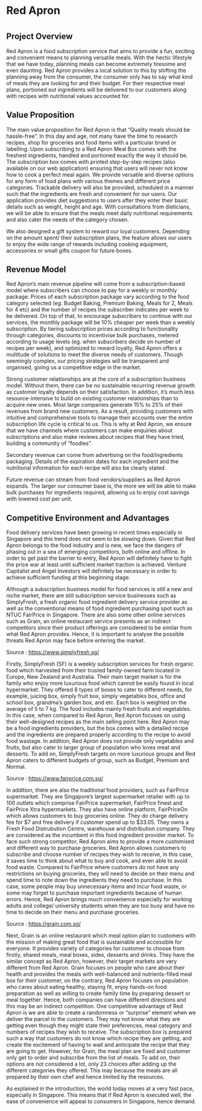 <h1>Red Apron<h1>


<h2>Project Overview</h2>

Red Apron is a food subscription service that aims to provide a fun, exciting and convenient means to planning versatile meals. With the hectic lifestyle that we have today, planning meals can become extremely tiresome and even daunting. Red Apron provides a local solution to this by shifting the planning away from the consumer, the consumer only has to say what kind of meals they are looking for and their budget. For their respective meal plans, portioned out ingredients will be delivered to our customers along with recipes with nutritional values accounted for. 

<h2>Value Proposition</h2>

The main value proposition for Red Apron is that “Quality meals should be hassle-free”. In this day and age, not many have the time to research recipes, shop for groceries and food items with a particular brand or labelling. Upon subscribing to a Red Apron Meal Box comes with the freshest ingredients, handled and portioned exactly the way it should be. The subscription box comes with printed step-by-step recipes (also available on our web application) ensuring that users will never not know how to cook a perfect meal again. We provide versatile and diverse options for any form of food plans with various themes and different price categories. Trackable delivery will also be provided, scheduled in a manner such that the ingredients are fresh and convenient for our users. Our application provides diet suggestions to users after they enter their basic details such as weight, height and age. With consultations from dieticians, we will be able to ensure that the meals meet daily nutritional requirements and also cater the needs of the category chosen. 

We also designed a gift system to reward our loyal customers. Depending on the amount spent/ their subscription plans, the feature allows our users to enjoy the wide range of rewards including cooking equipment, accessories or small gifts coupon for future boxes.

<h2>Revenue Model</h2>

Red Apron’s main revenue pipeline will come from a subscription-based model where subscribers can choose to pay for a weekly or monthly package. Prices of each subscription package vary according to the food category selected (eg. Budget Baking, Premium Baking, Meals for 2, Meals for 4 etc) and the number of recipes the subscriber indicates per week to be delivered. On top of that, to encourage subscribers to continue with our services, the monthly package will be 10% cheaper per week than a weekly subscription. By tiering subscription prices according to functionality through categories, discounts to incentivise bulk purchases, metered according to usage levels (eg. when subscribers decide on number of recipes per week), and optimized to reward loyalty, Red Apron offers a multitude of solutions to meet the diverse needs of customers. Though seemingly complex, our pricing strategies will be transparent and organised, giving us a competitive edge in the market.

Strong customer relationships are at the core of a subscription business model. Without them, there can be no sustainable recurring revenue growth as customer loyalty depends on their satisfaction. In addition, it’s much less resource-intensive to build on existing customer relationships than to acquire new ones. Most large companies generate 15% to 25% of their revenues from brand new customers. As a result, providing customers with intuitive and comprehensive tools to manage their accounts over the entire subscription life cycle is critical to us. This is why at Red Apron, we ensure that we have channels where customers can make enquiries about subscriptions and also make reviews about recipes that they have tried, building a community of “foodies”. 

Secondary revenue can come from advertising on the food/ingredients packaging. Details of the expiration dates for each ingredient and the nutritional information for each recipe will also be clearly stated.

Future revenue can stream from food vendors/suppliers as Red Apron expands. The larger our consumer base is, the more we will be able to make bulk purchases for ingredients required, allowing us to enjoy cost savings with lowered cost per unit.


<h2>Competitive Environment and Advantages</h2>

Food delivery services have been growing in recent times especially in Singapore and this trend does not seem to be slowing down. Given that Red Apron belongs to the food industry and is new, we face the dangers of phasing out in a sea of emerging competitors, both online and offline. In order to get past the barrier to entry, Red Apron will definitely have to fight the price war at least until sufficient market traction is achieved. Venture Capitalist and Angel Investors will definitely be necessary in order to achieve sufficient funding at this beginning stage.

Although a subscription business model for food services is still a new and niche market, there are still subscription service businesses such as SimplyFresh, a fresh organic food ingredient delivery service provider as well as the conventional means of food ingredient purchasing spot such as NTUC FairPrice in Singapore. There are also some other online services such as Grain, an online restaurant service presents as an indirect competitors since their product offerings are considered to be similar from what Red Apron provides. Hence, it is important to analyse the possible threats Red Apron may face before entering the market.
  
Source : https://www.simplyfresh.sg/

Firstly, SimplyFresh (SF) is a weekly subscription services for fresh organic food which harvested from their trusted family-owned farm located in Europe, New Zealand and Australia. Their main target market is for the family who enjoy more luxurious food which cannot be easily found in local hypermarket. They offered 8 types of boxes to cater to different needs, for example, juicing box, simply fruit box, simply vegetables box, office and school box, grandma’s garden box, and etc. Each box is weighted on the average of 5 to 7 kg. The food includes mainly fresh fruits and vegetables. In this case, when compared to Red Apron, Red Apron focuses on using their well-designed recipes as the main selling point here. Red Apron may be a food ingredients providers, but the box comes with a detailed recipe and the ingredients are prepared properly according to the recipe to avoid food wastage. In addition, Red Apron does not provide only vegetables and fruits, but also cater to larger group of population who loves meat and desserts. To add on, SimplyFresh targets on more luxurious groups and Red Apron caters to different budgets of group, such as Budget, Premium and Normal.

 
Source : https://www.fairprice.com.sg/

In addition, there are also the traditional food providers, such as FairPrice supermarket. They are Singapore’s largest supermarket retailer with up to 100 outlets which comprise FairPrice supermarket, FairPrice finest and FairPrice Xtra hypermarkets. They also have online platform, FairPriceOn which allows customers to buy groceries online. They do charge delivery fee for $7 and free delivery if customer spend up to $33.05. They owns a Fresh Food Distrubution Centre, warehouse and distribution company. They are considered as the incumbent in this food ingredient provider market. To face such strong competitor, Red Apron aims to provide a more customised and different way to purchase groceries. Red Apron allows customers to subscribe and choose number of recipes they wish to receive, in this case, it saves time to think about what to buy and cook, and even able to avoid food waste. Compared to FairPrice where customers do not have any restrictions on buying groceries, they will need to decide on their menu and spend time to note down the ingredients they need to purchase. In this case, some people may buy unnecessary items and incur food waste, or some may forget to purchase important ingredients because of human errors. Hence, Red Apron brings much convenience especially for working adults and college/ university students when they are too busy and have no time to decide on their menu and purchase groceries.	

 
Source : https://grain.com.sg/

Next, Grain is an online restaurant which meal option plan to customers with the mission of making great food that is sustainable and accessible for everyone. It provides variety of categories for customer to choose from firstly, shared meals, meal boxes, sides, desserts and drinks. They have the similar concept as Red Apron, however, their target markets are very different from Red Apron. Grain focuses on people who care about their health and provides the meals with well-balanced and nutrients-filled meal box for their customer, on the contrary, Red Apron focuses on population who cares about eating healthy, staying fit, enjoy hands-on food preparation as well as willing to create family time by preparing dessert or meal together. Hence, both companies can have different directions and this may be an indirect competition. One competitive advantage of Red Apron is we are able to create a randomness or “surprise” element when we deliver the parcel to the customers. They may not know what they are getting even though they might state their preferences, meal category and numbers of recipes they wish to receive. The subscription box is prepared such a way that customers do not know which recipe they are getting, and create the excitement of having to wait and anticipate the recipe that they are going to get. However, for Grain, the meal plan are fixed and customer only get to order and subscribe from the list of meals. To add on, their options are not considered a lot, only 23 choices after adding up the different categories they offered. This may because the meals are all prepared by their own chef and hence limited by the resources.
 
As explained in the introduction, the world today moves at a very fast pace, especially in Singapore. This means that if Red Apron is executed well, the ease of convenience will appeal to consumers in Singapore, hence demand.



 






